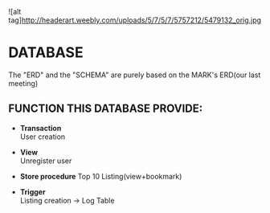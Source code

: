 
![alt tag]http://headerart.weebly.com/uploads/5/7/5/7/5757212/5479132_orig.jpg


# DATABASE
The "ERD" and the "SCHEMA" are purely based on the MARK's ERD(our last meeting)

## FUNCTION THIS DATABASE PROVIDE:

* **Transaction**        
User creation


* **View**                   
Unregister user


* **Store procedure** 
Top 10 Listing(view+bookmark)


* **Trigger**                
Listing creation -> Log Table   

